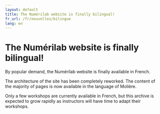 ```yaml
---
layout: default
title: The Numérilab website is finally bilingual!
fr_url: /fr/nouvelles/bilingue
lang: en
---
```

# The Numérilab website is finally bilingual!

By popular demand, the Numérilab website is finally available in French.

The architecture of the site has been completely reworked. The content of the majority of
pages is now available in the language of Molière.

Only a few workshops are currently available in French, but this
archive is expected to grow rapidly as instructors
will have time to adapt their workshops.
